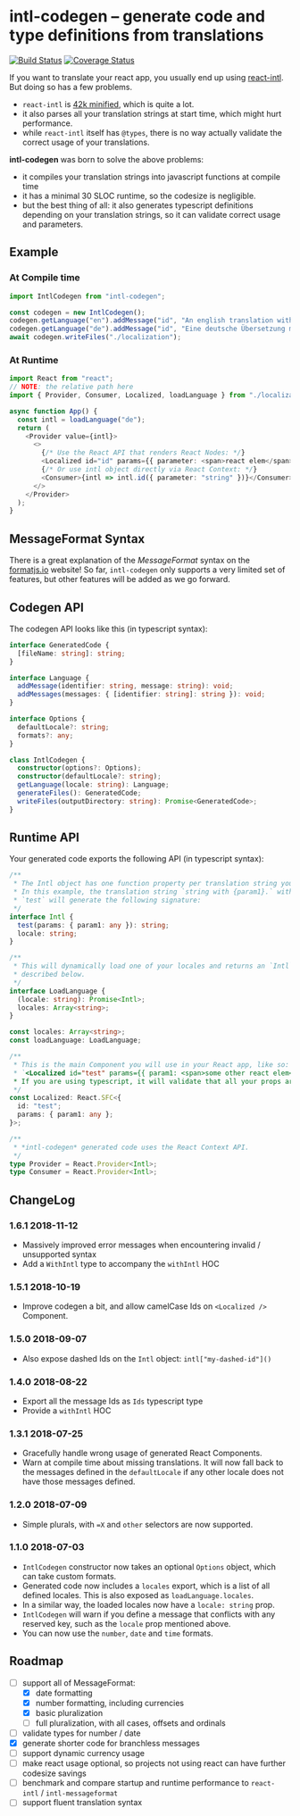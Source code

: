 # intl-codegen – generate code and type definitions from translations

[![Build Status](https://img.shields.io/travis/eversport/intl-codegen.svg)](https://travis-ci.org/eversport/intl-codegen)
[![Coverage Status](https://img.shields.io/codecov/c/github/eversport/intl-codegen.svg)](https://codecov.io/gh/eversport/intl-codegen)

If you want to translate your react app, you usually end up using [react-intl][react-intl]. But doing so has a few problems.

- `react-intl` is [42k minified][react-intl-bundle], which is quite a lot.
- it also parses all your translation strings at start time, which might hurt performance.
- while `react-intl` itself has `@types`, there is no way actually validate the correct usage of your translations.

[react-intl]: https://github.com/yahoo/react-intl
[react-intl-bundle]: https://bundlephobia.com/result?p=react-intl

**intl-codegen** was born to solve the above problems:

- it compiles your translation strings into javascript functions at compile time
- it has a minimal 30 SLOC runtime, so the codesize is negligible.
- but the best thing of all: it also generates typescript definitions depending on your translation strings, so it can validate correct usage and parameters.

## Example

### At Compile time

```ts
import IntlCodegen from "intl-codegen";

const codegen = new IntlCodegen();
codegen.getLanguage("en").addMessage("id", "An english translation with {parameter}");
codegen.getLanguage("de").addMessage("id", "Eine deutsche Übersetzung mit {parameter}");
await codegen.writeFiles("./localization");
```

### At Runtime

```ts
import React from "react";
// NOTE: the relative path here
import { Provider, Consumer, Localized, loadLanguage } from "./localization";

async function App() {
  const intl = loadLanguage("de");
  return (
    <Provider value={intl}>
      <>
        {/* Use the React API that renders React Nodes: */}
        <Localized id="id" params={{ parameter: <span>react elem</span> }} />
        {/* Or use intl object directly via React Context: */}
        <Consumer>{intl => intl.id({ parameter: "string" })}</Consumer>
      </>
    </Provider>
  );
}
```

## MessageFormat Syntax

There is a great explanation of the _MessageFormat_ syntax on the
[formatjs.io](https://formatjs.io/guides/message-syntax/) website!
So far, `intl-codegen` only supports a very limited set of features, but other
features will be added as we go forward.

## Codegen API

The codegen API looks like this (in typescript syntax):

```ts
interface GeneratedCode {
  [fileName: string]: string;
}

interface Language {
  addMessage(identifier: string, message: string): void;
  addMessages(messages: { [identifier: string]: string }): void;
}

interface Options {
  defaultLocale?: string;
  formats?: any;
}

class IntlCodegen {
  constructor(options?: Options);
  constructor(defaultLocale?: string);
  getLanguage(locale: string): Language;
  generateFiles(): GeneratedCode;
  writeFiles(outputDirectory: string): Promise<GeneratedCode>;
}
```

## Runtime API

Your generated code exports the following API (in typescript syntax):

```ts
/**
 * The Intl object has one function property per translation string you defined.
 * In this example, the translation string `string with {param1}.` with identifier
 * `test` will generate the following signature:
 */
interface Intl {
  test(params: { param1: any }): string;
  locale: string;
}

/**
 * This will dynamically load one of your locales and returns an `Intl` instance
 * described below.
 */
interface LoadLanguage {
  (locale: string): Promise<Intl>;
  locales: Array<string>;
}

const locales: Array<string>;
const loadLanguage: LoadLanguage;

/**
 * This is the main Component you will use in your React app, like so:
 * `<Localized id="test" params={{ param1: <span>some other react elem</span> }} />`
 * If you are using typescript, it will validate that all your props are correct.
 */
const Localized: React.SFC<{
  id: "test";
  params: { param1: any };
}>;

/**
 * *intl-codegen* generated code uses the React Context API.
 */
type Provider = React.Provider<Intl>;
type Consumer = React.Provider<Intl>;
```

## ChangeLog

### 1.6.1 2018-11-12

- Massively improved error messages when encountering invalid / unsupported syntax
- Add a `WithIntl` type to accompany the `withIntl` HOC

### 1.5.1 2018-10-19

- Improve codegen a bit, and allow camelCase Ids on `<Localized />` Component.

### 1.5.0 2018-09-07

- Also expose dashed Ids on the `Intl` object: `intl["my-dashed-id"]()`

### 1.4.0 2018-08-22

- Export all the message Ids as `Ids` typescript type
- Provide a `withIntl` HOC

### 1.3.1 2018-07-25

- Gracefully handle wrong usage of generated React Components.
- Warn at compile time about missing translations. It will now fall back to the
  messages defined in the `defaultLocale` if any other locale does not have those
  messages defined.

### 1.2.0 2018-07-09

- Simple plurals, with `=X` and `other` selectors are now supported.

### 1.1.0 2018-07-03

- `IntlCodegen` constructor now takes an optional `Options` object, which can take
  custom formats.
- Generated code now includes a `locales` export, which is a list of all defined locales.
  This is also exposed as `loadLanguage.locales`.
- In a similar way, the loaded locales now have a `locale: string` prop.
- `IntlCodegen` will warn if you define a message that conflicts with any reserved key,
  such as the `locale` prop mentioned above.
- You can now use the `number`, `date` and `time` formats.

## Roadmap

- [ ] support all of MessageFormat:
  - [x] date formatting
  - [x] number formatting, including currencies
  - [x] basic pluralization
  - [ ] full pluralization, with all cases, offsets and ordinals
- [ ] validate types for number / date
- [x] generate shorter code for branchless messages
- [ ] support dynamic currency usage
- [ ] make react usage optional, so projects not using react can have further codesize savings
- [ ] benchmark and compare startup and runtime performance to `react-intl` / `intl-messageformat`
- [ ] support fluent translation syntax
